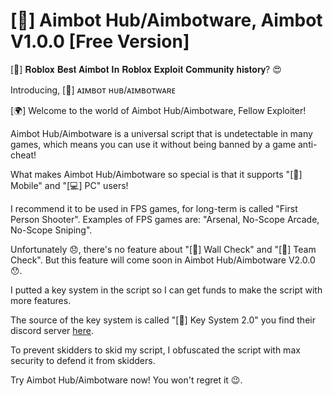 # [🎯] Aimbot Hub/Aimbotware, Aimbot V1.0.0 [Free Version]

[🎯] 𝐑𝐨𝐛𝐥𝐨𝐱 𝐁𝐞𝐬𝐭 𝐀𝐢𝐦𝐛𝐨𝐭 𝐈𝐧 𝐑𝐨𝐛𝐥𝐨𝐱 𝐄𝐱𝐩𝐥𝐨𝐢𝐭 𝐂𝐨𝐦𝐦𝐮𝐧𝐢𝐭𝐲 𝐡𝐢𝐬𝐭𝐨𝐫𝐲? 😍

Introducing, 
[🔫] ᴀɪᴍʙᴏᴛ ʜᴜʙ/ᴀɪᴍʙᴏᴛᴡᴀʀᴇ 

[🌍] Welcome to the world of Aimbot Hub/Aimbotware, 
Fellow Exploiter! 

  Aimbot Hub/Aimbotware is a universal script that is undetectable in many games, which means you can use it without being banned by a game anti-cheat! 

  What makes Aimbot Hub/Aimbotware so special is that it supports "[📱] Mobile" and "[💻] PC" users!

  I recommend it to be used in FPS games, for long-term is called "First Person Shooter". Examples of FPS games are: "Arsenal, No-Scope Arcade, No-Scope Sniping".

  Unfortunately 😞, there's no feature about "[🧱] Wall Check" and "[🤝] Team Check". But this feature will come soon in Aimbot Hub/Aimbotware V2.0.0 😯. 

  I putted a key system in the script so I can get funds to make the script with more features.

  The source of the key system is called "[🔐] Key System 2.0" you find their discord server [here](https://discord.com/invite/key-system-v2-1120726714901864538). 

  To prevent skidders to skid my script, I obfuscated the script with max security to defend it from skidders.

  Try Aimbot Hub/Aimbotware now! 
  You won't regret it 😉.
